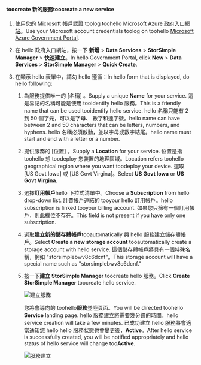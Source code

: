 <!--author=SharS last changed: 9/17/15-->


#### <a name="toocreate-a-new-service"></a><span data-ttu-id="4077c-101">toocreate 新的服務</span><span class="sxs-lookup"><span data-stu-id="4077c-101">toocreate a new service</span></span>
1. <span data-ttu-id="4077c-102">使用您的 Microsoft 帳戶認證 toolog toohello [Microsoft Azure 政府入口網站](https://manage.windowsazure.us/)。</span><span class="sxs-lookup"><span data-stu-id="4077c-102">Use your Microsoft account credentials toolog on toohello [Microsoft Azure Government Portal](https://manage.windowsazure.us/).</span></span>
2. <span data-ttu-id="4077c-103">在 hello 政府入口網站，按一下 **新增** > **Data Services** > **StorSimple Manager** > **快速建立**。</span><span class="sxs-lookup"><span data-stu-id="4077c-103">In hello Government Portal, click **New** > **Data Services** > **StorSimple Manager** > **Quick Create**.</span></span>
3. <span data-ttu-id="4077c-104">在顯示 hello 表單中，請勿 hello 遵循：</span><span class="sxs-lookup"><span data-stu-id="4077c-104">In hello form that is displayed, do hello following:</span></span>
   
   1. <span data-ttu-id="4077c-105">為服務提供唯一的 [名稱]  。</span><span class="sxs-lookup"><span data-stu-id="4077c-105">Supply a unique **Name** for your service.</span></span> <span data-ttu-id="4077c-106">這是易記的名稱可能是使用 tooidentify hello 服務。</span><span class="sxs-lookup"><span data-stu-id="4077c-106">This is a friendly name that can be used tooidentify hello service.</span></span> <span data-ttu-id="4077c-107">hello 名稱只能有 2 到 50 個字元，可以是字母、 數字和連字號。</span><span class="sxs-lookup"><span data-stu-id="4077c-107">hello name can have between 2 and 50 characters that can be letters, numbers, and hyphens.</span></span> <span data-ttu-id="4077c-108">hello 名稱必須啟動，並以字母或數字結尾。</span><span class="sxs-lookup"><span data-stu-id="4077c-108">hello name must start and end with a letter or a number.</span></span>
   2. <span data-ttu-id="4077c-109">提供服務的 [位置]  。</span><span class="sxs-lookup"><span data-stu-id="4077c-109">Supply a **Location** for your service.</span></span> <span data-ttu-id="4077c-110">位置是指 toohello 想 toodeploy 您裝置的地理區域。</span><span class="sxs-lookup"><span data-stu-id="4077c-110">Location refers toohello geographical region where you want toodeploy your device.</span></span> <span data-ttu-id="4077c-111">選取 [US Govt Iowa] 或 [US Govt Virgina]。</span><span class="sxs-lookup"><span data-stu-id="4077c-111">Select **US Govt Iowa** or **US Govt Virgina**.</span></span>
   3. <span data-ttu-id="4077c-112">選擇**訂用帳戶**hello 下拉式清單中。</span><span class="sxs-lookup"><span data-stu-id="4077c-112">Choose a **Subscription** from hello drop-down list.</span></span> <span data-ttu-id="4077c-113">計費帳戶連結的 tooyour hello 訂用帳戶。</span><span class="sxs-lookup"><span data-stu-id="4077c-113">hello subscription is linked tooyour billing account.</span></span> <span data-ttu-id="4077c-114">如果您只擁有一個訂用帳戶，則此欄位不存在。</span><span class="sxs-lookup"><span data-stu-id="4077c-114">This field is not present if you have only one subscription.</span></span>
   4. <span data-ttu-id="4077c-115">選取**建立新的儲存體帳戶**tooautomatically 與 hello 服務建立儲存體帳戶。</span><span class="sxs-lookup"><span data-stu-id="4077c-115">Select **Create a new storage account** tooautomatically create a storage account with hello service.</span></span> <span data-ttu-id="4077c-116">這個儲存體帳戶將具有一個特殊名稱，例如 "storsimplebwv8c6dcnf"。</span><span class="sxs-lookup"><span data-stu-id="4077c-116">This storage account will have a special name such as "storsimplebwv8c6dcnf."</span></span>
   5. <span data-ttu-id="4077c-117">按一下**建立 StorSimple Manager** toocreate hello 服務。</span><span class="sxs-lookup"><span data-stu-id="4077c-117">Click **Create StorSimple Manager** toocreate hello service.</span></span>
      
       ![建立服務](./media/storsimple-create-new-service-gov/HCS_CreateAService-gov-include.png)
      
      <span data-ttu-id="4077c-119">您將會導向的 toohello**服務**登陸頁面。</span><span class="sxs-lookup"><span data-stu-id="4077c-119">You will be directed toohello **Service** landing page.</span></span> <span data-ttu-id="4077c-120">hello 服務建立將需要幾分鐘的時間。</span><span class="sxs-lookup"><span data-stu-id="4077c-120">hello service creation will take a few minutes.</span></span> <span data-ttu-id="4077c-121">已成功建立 hello 服務將會適當通知您 hello hello 服務狀態也會變更後，**Active**。</span><span class="sxs-lookup"><span data-stu-id="4077c-121">After hello service is successfully created, you will be notified appropriately and hello status of hello service will change too**Active**.</span></span>
      
       ![服務建立](./media/storsimple-create-new-service-gov/HCS_StorSimpleManagerServicePage-gov-include.png)

